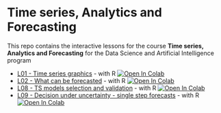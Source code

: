 # Time series, Analytics and Forecasting 
This repo contains the interactive lessons for the course **Time series, Analytics and Forecasting** for the 
Data Science and Artificial Intelligence program
  * [L01 - Time series graphics](https://github.com/nepslor/teaching/blob/main/TimeSeriesForecasting/time_series_graphics_R.ipynb) - with R
    [![Open In Colab](https://colab.research.google.com/assets/colab-badge.svg)](https://colab.research.google.com/github/nepslor/teaching/blob/main/TimeSeriesForecasting/time_series_graphics_R.ipynb)
  * [L02 - What can be forecasted](https://github.com/nepslor/teaching/blob/main/TimeSeriesForecasting/WhatCanBeForecasted.ipynb) - with R
    [![Open In Colab](https://colab.research.google.com/assets/colab-badge.svg)](https://colab.research.google.com/github/nepslor/teaching/blob/main/TimeSeriesForecasting/WhatCanBeForecasted.ipynb)
  * [L08 - TS models selection and validation](https://github.com/nepslor/teaching/blob/main/TimeSeriesForecasting/model_selection_and_validation.ipynb) - with R
    [![Open In Colab](https://colab.research.google.com/assets/colab-badge.svg)](https://colab.research.google.com/github/nepslor/teaching/blob/main/TimeSeriesForecasting/model_selection_and_validation.ipynb)
  * [L09 - Decision under uncertainty - single step forecasts](https://github.com/nepslor/teaching/blob/main/TimeSeriesForecasting/decision_under_uncertainty.ipynb) - with R
    [![Open In Colab](https://colab.research.google.com/assets/colab-badge.svg)](https://colab.research.google.com/github/nepslor/teaching/blob/main/TimeSeriesForecasting/decision_under_uncertainty.ipynb)
